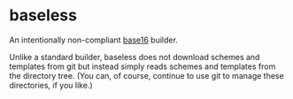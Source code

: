# baseless

An intentionally non-compliant [base16](http://chriskempson.com/projects/base16/) builder.

Unlike a standard builder, baseless does not download schemes and templates from git but instead simply reads schemes and templates from the directory tree. (You can, of course, continue to use git to manage these directories, if you like.)
